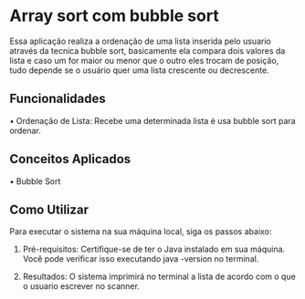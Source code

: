 # Array sort com bubble sort

Essa aplicação realiza a ordenação de uma lista inserida pelo usuario através da tecnica bubble sort, basicamente ela
compara dois valores da lista e caso um for maior ou menor que o outro eles trocam de posição, tudo depende se o usuário
quer uma lista crescente ou decrescente.

## Funcionalidades

• Ordenação de Lista: Recebe uma determinada lista é usa bubble sort para ordenar.

## Conceitos Aplicados

• Bubble Sort

## Como Utilizar

Para executar o sistema na sua máquina local, siga os passos abaixo:

1. Pré-requisitos: Certifique-se de ter o Java instalado em sua máquina. Você pode verificar isso executando java -version no terminal.

2. Resultados: O sistema imprimirá no terminal a lista de acordo com o que o usuario escrever no scanner.
